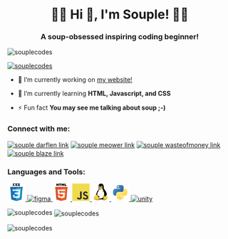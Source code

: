 <h1 align="center">🍜🍲 Hi 👋, I'm Souple! 🍜🍲</h1>
<h3 align="center">A soup-obsessed inspiring coding beginner!</h3>

<p align="left"> <img src="https://komarev.com/ghpvc/?username=souplecodes&label=Profile%20views&color=0e75b6&style=flat" alt="souplecodes" /> </p>

<p align="left"> <a href="https://github.com/ryo-ma/github-profile-trophy"><img src="https://github-profile-trophy.vercel.app/?username=souplecodes" alt="souplecodes" /></a> </p>

- 🔭 I’m currently working on [my website!](souplecodes.github.io)

- 🌱 I’m currently learning **HTML, Javascript, and CSS**

- ⚡ Fun fact **You may see me talking about soup ;-)**

<h3 align="left">Connect with me:</h3>
<p align="left">
  <a href="https://darflen.com/users/souple" target="blank"><img align="center" src="https://static.darflen.com/img/logo.svg" alt="souple darflen link" height="30" width="40" /></a>
  <a href="https://app.meower.org/users/souple" target="blank"><img align="center" src="https://app.meower.org/assets/meowy-93c25f40.svg" alt="souple meower link" height="30" width="40" /></a>
   <a href="https://wasteof.money/users/souple" target="blank"><img align="center" src="https://api.wasteof.money/users/wasteof.money/picture" alt="souple wasteofmoney link" height="30" width="40" /></a>
  <a href="https://www.blazeapp.net/profile/souple/profile" target="blank"><img align="center" src="https://static.wixstatic.com/media/0a8e45_310070b118cb43949349ad26c5e787d8%7Emv2.png/v1/fill/w_192%2Ch_192%2Clg_1%2Cusm_0.66_1.00_0.01/0a8e45_310070b118cb43949349ad26c5e787d8%7Emv2.png" alt="souple blaze link" height="30" width="30" /></a>
</p>

<h3 align="left">Languages and Tools:</h3>
<p align="left"> <a href="https://www.w3schools.com/css/" target="_blank" rel="noreferrer"> <img src="https://raw.githubusercontent.com/devicons/devicon/master/icons/css3/css3-original-wordmark.svg" alt="css3" width="40" height="40"/> </a> <a href="https://www.figma.com/" target="_blank" rel="noreferrer"> <img src="https://www.vectorlogo.zone/logos/figma/figma-icon.svg" alt="figma" width="40" height="40"/> </a> <a href="https://www.w3.org/html/" target="_blank" rel="noreferrer"> <img src="https://raw.githubusercontent.com/devicons/devicon/master/icons/html5/html5-original-wordmark.svg" alt="html5" width="40" height="40"/> </a> <a href="https://developer.mozilla.org/en-US/docs/Web/JavaScript" target="_blank" rel="noreferrer"> <img src="https://raw.githubusercontent.com/devicons/devicon/master/icons/javascript/javascript-original.svg" alt="javascript" width="40" height="40"/> </a> <a href="https://www.linux.org/" target="_blank" rel="noreferrer"> <img src="https://raw.githubusercontent.com/devicons/devicon/master/icons/linux/linux-original.svg" alt="linux" width="40" height="40"/> </a> <a href="https://www.python.org" target="_blank" rel="noreferrer"> <img src="https://raw.githubusercontent.com/devicons/devicon/master/icons/python/python-original.svg" alt="python" width="40" height="40"/> </a> <a href="https://unity.com/" target="_blank" rel="noreferrer"> <img src="https://www.vectorlogo.zone/logos/unity3d/unity3d-icon.svg" alt="unity" width="40" height="40"/> </a> </p>

<p><img align="left" src="https://github-readme-stats.vercel.app/api/top-langs?username=souplecodes&show_icons=true&locale=en&layout=compact" alt="souplecodes" /></p>

<p>&nbsp;<img align="center" src="https://github-readme-stats.vercel.app/api?username=souplecodes&show_icons=true&locale=en" alt="souplecodes" /></p>

<p><img align="center" src="https://github-readme-streak-stats.herokuapp.com/?user=souplecodes&" alt="souplecodes" /></p>
